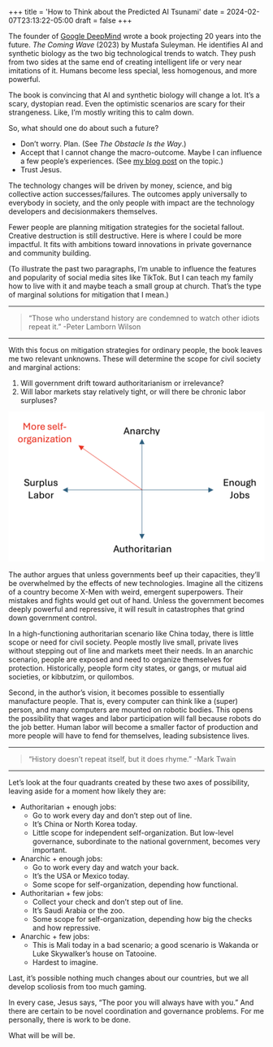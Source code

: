 +++ 
title = 'How to Think about the Predicted AI Tsunami' 
date = 2024-02-07T23:13:22-05:00 
draft = false 
+++

The founder of [Google DeepMind](https://deepmind.google/) wrote a book projecting 20 years into the future. *The Coming Wave* (2023) by Mustafa Suleyman. He identifies AI and synthetic biology as the two big technological trends to watch. They push from two sides at the same end of creating intelligent life or very near imitations of it. Humans become less special, less homogenous, and more powerful.

The book is convincing that AI and synthetic biology will change a lot. It’s a scary, dystopian read. Even the optimistic scenarios are scary for their strangeness. Like, I’m mostly writing this to calm down.

So, what should one do about such a future? 
- Don’t worry. Plan. (See *The Obstacle Is the Way*.)
- Accept that I cannot change the macro-outcome. Maybe I can influence a few people’s experiences. (See [my blog post](https://wyattclarke.github.io/place-for-family/philosophy/empathy/) on the topic.)
- Trust Jesus.

The technology changes will be driven by money, science, and big collective action successes/failures. The outcomes apply universally to everybody in society, and the only people with impact are the technology developers and decisionmakers themselves. 

Fewer people are planning mitigation strategies for the societal fallout. Creative destruction is still destructive. Here is where I could be more impactful. It fits with ambitions toward innovations in private governance and community building.

(To illustrate the past two paragraphs, I’m unable to influence the features and popularity of social media sites like TikTok. But I can teach my family how to live with it and maybe teach a small group at church. That’s the type of marginal solutions for mitigation that I mean.)

---

> “Those who understand history are condemned to watch other idiots repeat it.” -Peter Lamborn Wilson

---

With this focus on mitigation strategies for ordinary people, the book leaves me two relevant unknowns. These will determine the scope for civil society and marginal actions:
1. Will government drift toward authoritarianism or irrelevance?
2. Will labor markets stay relatively tight, or will there be chronic labor surpluses?

![Axes I worry about.](/img/the_coming_wave_axes.png)

The author argues that unless governments beef up their capacities, they’ll be overwhelmed by the effects of new technologies. Imagine all the citizens of a country become X-Men with weird, emergent superpowers. Their mistakes and fights would get out of hand. Unless the government becomes deeply powerful and repressive, it will result in catastrophes that grind down government control.

In a high-functioning authoritarian scenario like China today, there is little scope or need for civil society. People mostly live small, private lives without stepping out of line and markets meet their needs. In an anarchic scenario, people are exposed and need to organize themselves for protection. Historically, people form city states, or gangs, or mutual aid societies, or kibbutzim, or quilombos.

Second, in the author’s vision, it becomes possible to essentially manufacture people. That is, every computer can think like a (super) person, and many computers are mounted on robotic bodies. This opens the possibility that wages and labor participation will fall because robots do the job better. Human labor will become a smaller factor of production and more people will have to fend for themselves, leading subsistence lives.

---

> “History doesn’t repeat itself, but it does rhyme.” -Mark Twain

---

Let’s look at the four quadrants created by these two axes of possibility, leaving aside for a moment how likely they are:
- Authoritarian + enough jobs: 
  - Go to work every day and don’t step out of line. 
  - It’s China or North Korea today. 
  - Little scope for independent self-organization. But low-level governance, subordinate to the national government, becomes very important.
- Anarchic + enough jobs: 
  - Go to work every day and watch your back. 
  - It’s the USA or Mexico today. 
  - Some scope for self-organization, depending how functional.
- Authoritarian + few jobs: 
  - Collect your check and don’t step out of line. 
  - It’s Saudi Arabia or the zoo. 
  - Some scope for self-organization, depending how big the checks and how repressive.
- Anarchic + few jobs:
  - This is Mali today in a bad scenario; a good scenario is Wakanda or Luke Skywalker’s house on Tatooine. 
  - Hardest to imagine.

Last, it’s possible nothing much changes about our countries, but we all develop scoliosis from too much gaming.

In every case, Jesus says, “The poor you will always have with you.” And there are certain to be novel coordination and governance problems. For me personally, there is work to be done. 

What will be will be.


